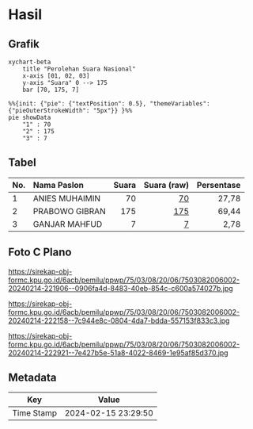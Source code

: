 # Hasil

## Grafik

```mermaid
xychart-beta
    title "Perolehan Suara Nasional"
    x-axis [01, 02, 03]
    y-axis "Suara" 0 --> 175
    bar [70, 175, 7]
```

```mermaid
%%{init: {"pie": {"textPosition": 0.5}, "themeVariables": {"pieOuterStrokeWidth": "5px"}} }%%
pie showData
    "1" : 70
    "2" : 175
    "3" : 7
```

## Tabel

| No. | Nama Paslon    | Suara | Suara (raw) | Persentase |
|:--- |:-------------- | -----:| -----------:| ----------:|
| 1   | ANIES MUHAIMIN | 70    | [70][p-1]   | 27,78      |
| 2   | PRABOWO GIBRAN | 175   | [175][p-2]  | 69,44      |
| 3   | GANJAR MAHFUD  | 7     | [7][p-3]    | 2,78       |


[p-1]: https://github.com/gigit-pemilu/pemilu-2024/blob/main/pilpres/hitung-suara/sub/75-gorontalo/sub/03-bone-bolango/sub/08-kabila-bone/sub/2006-modelomo/sub/002-tps/sub/paslon-1.txt
[p-2]: https://github.com/gigit-pemilu/pemilu-2024/blob/main/pilpres/hitung-suara/sub/75-gorontalo/sub/03-bone-bolango/sub/08-kabila-bone/sub/2006-modelomo/sub/002-tps/sub/paslon-2.txt
[p-3]: https://github.com/gigit-pemilu/pemilu-2024/blob/main/pilpres/hitung-suara/sub/75-gorontalo/sub/03-bone-bolango/sub/08-kabila-bone/sub/2006-modelomo/sub/002-tps/sub/paslon-3.txt

## Foto C Plano

https://sirekap-obj-formc.kpu.go.id/6acb/pemilu/ppwp/75/03/08/20/06/7503082006002-20240214-221906--0906fa4d-8483-40eb-854c-c600a574027b.jpg

https://sirekap-obj-formc.kpu.go.id/6acb/pemilu/ppwp/75/03/08/20/06/7503082006002-20240214-222158--7c944e8c-0804-4da7-bdda-557153f833c3.jpg

https://sirekap-obj-formc.kpu.go.id/6acb/pemilu/ppwp/75/03/08/20/06/7503082006002-20240214-222921--7e427b5e-51a8-4022-8469-1e95af85d370.jpg


## Metadata

| Key        | Value               |
| ---------- | ------------------- |
| Time Stamp | 2024-02-15 23:29:50 |



